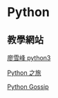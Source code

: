 # Python


## 教學網站
[廖雪峰 python3](https://www.liaoxuefeng.com/wiki/0014316089557264a6b348958f449949df42a6d3a2e542c000)

[Python 之旅](http://funhacks.net/explore-python/)

[Python Gossip](https://openhome.cc/Gossip/Python/)
